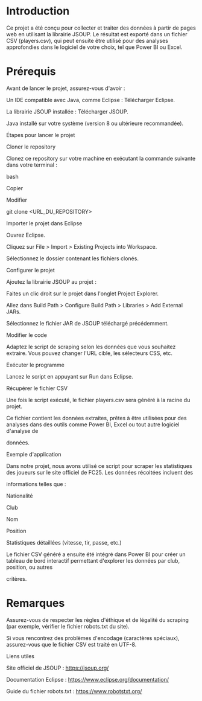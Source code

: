 # Introduction

Ce projet a été conçu pour collecter et traiter des données à partir de pages web en utilisant la librairie JSOUP. Le résultat est exporté dans un fichier CSV (players.csv), qui peut ensuite être utilisé pour des analyses approfondies dans le logiciel de votre choix, tel que Power BI ou Excel.

# Prérequis

Avant de lancer le projet, assurez-vous d'avoir :

Un IDE compatible avec Java, comme Eclipse : Télécharger Eclipse.
 
La librairie JSOUP installée : Télécharger JSOUP.

Java installé sur votre système (version 8 ou ultérieure recommandée).


Étapes pour lancer le projet

Cloner le repository

Clonez ce repository sur votre machine en exécutant la commande suivante dans votre terminal :

bash

Copier

Modifier

git clone <URL_DU_REPOSITORY>

Importer le projet dans Eclipse


Ouvrez Eclipse.

Cliquez sur File > Import > Existing Projects into Workspace.

Sélectionnez le dossier contenant les fichiers clonés.

Configurer le projet



Ajoutez la librairie JSOUP au projet :

Faites un clic droit sur le projet dans l'onglet Project Explorer.

Allez dans Build Path > Configure Build Path > Libraries > Add External JARs.

Sélectionnez le fichier JAR de JSOUP téléchargé précédemment.

Modifier le code



Adaptez le script de scraping selon les données que vous souhaitez extraire. Vous pouvez changer l'URL cible, les sélecteurs CSS, etc.

Exécuter le programme



Lancez le script en appuyant sur Run dans Eclipse.

Récupérer le fichier CSV



Une fois le script exécuté, le fichier players.csv sera généré à la racine du projet.

Ce fichier contient les données extraites, prêtes à être utilisées pour des analyses dans des outils comme Power BI, Excel ou tout autre logiciel d'analyse de 

données.

Exemple d'application

Dans notre projet, nous avons utilisé ce script pour scraper les statistiques des joueurs sur le site officiel de FC25. Les données récoltées incluent des 

informations telles que :



Nationalité

Club

Nom

Position

Statistiques détaillées (vitesse, tir, passe, etc.)

Le fichier CSV généré a ensuite été intégré dans Power BI pour créer un tableau de bord interactif permettant d'explorer les données par club, position, ou autres 

critères.



# Remarques

Assurez-vous de respecter les règles d'éthique et de légalité du scraping (par exemple, vérifier le fichier robots.txt du site).

Si vous rencontrez des problèmes d'encodage (caractères spéciaux), assurez-vous que le fichier CSV est traité en UTF-8.

Liens utiles

Site officiel de JSOUP : https://jsoup.org/

Documentation Eclipse : https://www.eclipse.org/documentation/

Guide du fichier robots.txt : https://www.robotstxt.org/
